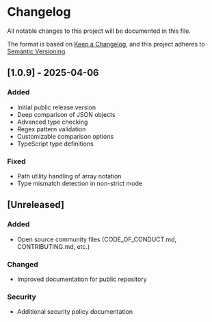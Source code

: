 # Changelog

All notable changes to this project will be documented in this file.

The format is based on [Keep a Changelog](https://keepachangelog.com/en/1.0.0/),
and this project adheres to [Semantic Versioning](https://semver.org/spec/v2.0.0.html).

## [1.0.9] - 2025-04-06

### Added
- Initial public release version
- Deep comparison of JSON objects
- Advanced type checking
- Regex pattern validation
- Customizable comparison options
- TypeScript type definitions

### Fixed
- Path utility handling of array notation
- Type mismatch detection in non-strict mode

## [Unreleased]

### Added
- Open source community files (CODE_OF_CONDUCT.md, CONTRIBUTING.md, etc.)

### Changed
- Improved documentation for public repository

### Security
- Additional security policy documentation